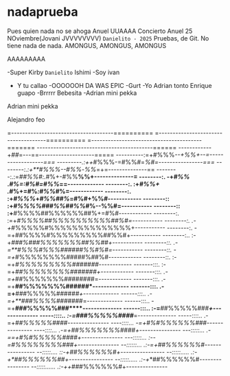 # nadaprueba

Pues quien nada no se ahoga
Anuel UUAAAA Concierto Anuel 25 NOviembre(Jovani JVVVVVVVV)
`Danielito - 2025`
Pruebas, de Git. No tiene nada de nada.
AMONGUS, AMONGUS, AMONGUS

AAAAAAAAA

-Super Kirby
`Danielito`
Ishimi
-Soy ivan
- Y tu callao
-OOOOOOH DA WAS EPIC
-Gurt
-Yo
Adrian tonto
Enrique guapo
-Brrrrr Bebesita
-Adrian mini pekka

Adrian mini pekka

Alejandro feo

=-------------------------------------==========
=-------------------------------------==========
=----------------------------------------=======
------------------------------------------======
------------+*##*=---==--------------------=====
----------:=+#%%%*--+%%+--=------------------===
---------.:++*#%%%-=#%%#=*%#=----------------===
--------:.:+**#%%%--#%%*-*%%*=+=--------------==
--------:.:=*##%%#:.*#%+-#%%**%%+--------------=
--------:. -+*#%%* .*#%=:#%#=#%%*==-------------
--------:. :+*#%%+ .*#%+=#%*:#%%*#%=------------
--------:. :+*#%%%*+*#%%##%*=#%#+%%#------------
--------:: :+*#%%%%###%%##%%*#%--%%#=-----------
--------:: :+**#%%%%##%%%%%%##%+=#%#------------
--------:. :=+*#%%%%##%%%%%%%%%%##%#=-----------
--------:. .-+*#%%%%%#%%%%%%%%%%%%%%+-----------
--------:.  -=+##%%%%#%%%%%%%%%##%%#+-----------
--------:.. :-+*###%###%%%%%%%##%%##+-----------
--------::. .-=**#%%%#%%%######%%#%#=-----------
--------::.  -=+*#%%%%%%%%#####%##%#------------
--------::.  :-=+*#%%%%%%%%%#######*------------
-------:::.  :-=+*##%%%%%%%%#######+------------
-------:::.  .-=+*##%%%%%%%########=------------
-------:::.  .-=+**##%%%%%%%######*-------------
-------:::.  .-=+**###%%%%%####*##+-------------
------:::..  .-=+**###%%%%#####*##=-------------
------:::..   -=+**###%%%%%###****--------------
------:::..   :-=**##%%%%%###****+--------------
-----::::..   :-=*###%%%%%####***=--------------
-----::::..   .-=+*##%%%%%####***---------------
----::::...    -=+*#%#%%%%%%###**---------------
----::::...   .-=+*##%%%%%%%####+---------------
---:::::...   .-==+*#%#%%%%%####+---------------
---:::::...    :--=*#%%%%%%%%###+---------------
--::::::...    .:-=+*##%%%%%%#**----------------
--:::::....     ::-+*##%%%%%%#*+----------------
--:::::.....    .:-+*##%%%%%%##+----------------
--:::::.....    .:-+**##%%%%%%#*----------------
--:::::......   .:-++*###%%%%%%#+---------------